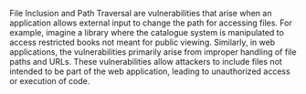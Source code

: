 File Inclusion and Path Traversal are vulnerabilities that arise when an application allows external input to change the path for accessing files. For example, imagine a library where the catalogue system is manipulated to access restricted books not meant for public viewing. Similarly, in web applications, the vulnerabilities primarily arise from improper handling of file paths and URLs. These vulnerabilities allow attackers to include files not intended to be part of the web application, leading to unauthorized access or execution of code.

